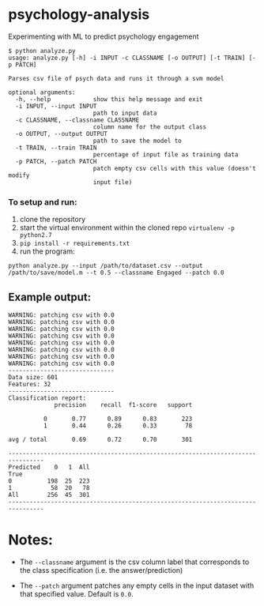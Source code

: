 # psychology-analysis
Experimenting with ML to predict psychology engagement

```
$ python analyze.py
usage: analyze.py [-h] -i INPUT -c CLASSNAME [-o OUTPUT] [-t TRAIN] [-p PATCH]

Parses csv file of psych data and runs it through a svm model

optional arguments:
  -h, --help            show this help message and exit
  -i INPUT, --input INPUT
                        path to input data
  -c CLASSNAME, --classname CLASSNAME
                        column name for the output class
  -o OUTPUT, --output OUTPUT
                        path to save the model to
  -t TRAIN, --train TRAIN
                        percentage of input file as training data
  -p PATCH, --patch PATCH
                        patch empty csv cells with this value (doesn't modify
                        input file)
```

### To setup and run:

1) clone the repository
2) start the virtual environment within the cloned repo `virtualenv -p python2.7`
3) `pip install -r requirements.txt`
4) run the program:

`python analyze.py --input /path/to/dataset.csv --output /path/to/save/model.m --t 0.5 --classname Engaged --patch 0.0`

## Example output:
```
WARNING: patching csv with 0.0
WARNING: patching csv with 0.0
WARNING: patching csv with 0.0
WARNING: patching csv with 0.0
WARNING: patching csv with 0.0
WARNING: patching csv with 0.0
WARNING: patching csv with 0.0
WARNING: patching csv with 0.0
------------------------------
Data size: 601
Features: 32
------------------------------
Classification report:
             precision    recall  f1-score   support

          0       0.77      0.89      0.83       223
          1       0.44      0.26      0.33        78

avg / total       0.69      0.72      0.70       301

--------------------------------------------------------------------------------
Predicted    0   1  All
True
0          198  25  223
1           58  20   78
All        256  45  301
--------------------------------------------------------------------------------
```

# Notes:

* The `--classname` argument is the csv column label that corresponds to the class specification (i.e. the answer/prediction)

* The `--patch` argument patches any empty cells in the input dataset with that specified value. Default is `0.0`.
